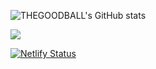 
![THEGOODBALL's GitHub stats](https://github-readme-stats.vercel.app/api?username=thegoodball&show_icons=true&theme=tokyonight)


[![](https://visitcount.itsvg.in/api?id=THEGOODBALL&label=Profile%20Views&color=1&icon=5&pretty=false)](https://visitcount.itsvg.in)

[![Netlify Status](https://api.netlify.com/api/v1/badges/21a3bd99-e8f4-4ee1-b643-fefdf6cd5639/deploy-status)](https://app.netlify.com/sites/mycooltools/deploys)

